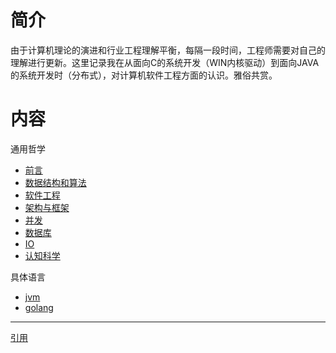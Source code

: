 # 简介

由于计算机理论的演进和行业工程理解平衡，每隔一段时间，工程师需要对自己的理解进行更新。这里记录我在从面向C的系统开发（WIN内核驱动）到面向JAVA的系统开发时（分布式），对计算机软件工程方面的认识。雅俗共赏。

# 内容

通用哲学

* [前言](preface.md)
* [数据结构和算法](datastructure.md)
* [软件工程](design.md)
* [架构与框架](framework.md)
* [并发](synchronize.md)
* [数据库](database.md)
* [IO](io.md) 
* [认知科学](cognition.md)

具体语言

* [jvm](jvm.md)
* [golang](golang.md)

------

[引用](reference.md)




